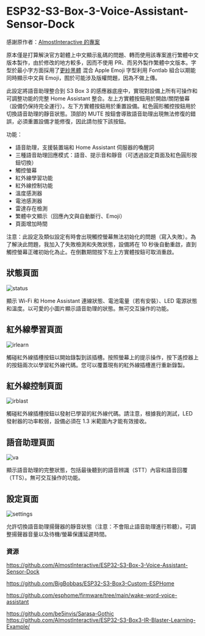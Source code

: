 # ESP32-S3-Box-3-Voice-Assistant-Sensor-Dock

感謝原作者：[AlmostInteractive 的專案](https://github.com/AlmostInteractive/ESP32-S3-Box-3-Voice-Assistant-Sensor-Dock)

原本僅是打算解決官方韌體上中文顯示亂碼的問題、轉而使用該專案進行繁體中文版本製作，由於修改的地方較多，因而不使用 PR、而另外製作繁體中文版本。字型於最小字方面採用了[更紗黑體](https://github.com/be5invis/Sarasa-Gothic) 混合 Apple Emoji 字型利用 Fontlab 組合以期能同時顯示中文與 Emoji，囿於可能涉及版權問題，因為不做上傳。

此設定將語音助理整合到 S3 Box 3 的感應器底座中，實現對設備上所有可操作和可調整功能的完整 Home Assistant 整合。左上方實體按鈕用於開啟/關閉螢幕（設備仍保持完全運行）。左下方實體按鈕用於重置設備。紅色圓形觸控按鈕用於切換語音助理的靜音狀態。頂部的 MUTE 按鈕會導致語音助理出現無法修復的錯誤，必須重置設備才能修復，因此請勿按下該按鈕。

功能：
  - 語音助理，支援裝置端和 Home Assistant 伺服器的喚醒詞
  - 三種語音助理回應模式：語音、提示音和靜音（可透過設定頁面及紅色圓形按鈕切換）
  - 觸控螢幕
  - 紅外線學習功能
  - 紅外線控制功能
  - 溫度感測器
  - 電池感測器
  - 雷達存在檢測
  - 繁體中文顯示（回應內文與自動斷行、Emoji）
  - 頁面增加時間

注意：此設定及類似設定有時會出現觸控螢幕無法初始化的問題（寫入失敗）。為了解決此問題，我加入了失敗檢測和失敗狀態，設備將在 10 秒後自動重啟，直到觸控螢幕正確初始化為止。在倒數期間按下左上方實體按鈕可取消重啟。

## 狀態頁面
![status](https://github.com/user-attachments/assets/f0ed22d7-45c6-48a1-bc87-98d63579ef2e)


顯示 Wi-Fi 和 Home Assistant 連線狀態、電池電量（若有安裝）、LED 電源狀態和溫度。以可愛的小圖片顯示語音助理的狀態。無可交互操作的功能。


## 紅外線學習頁面
![irlearn](https://github.com/user-attachments/assets/9969706e-e4f9-4138-9e5e-f319589c9bff)


觸碰紅外線插槽按鈕以開始錄製到該插槽。按照螢幕上的提示操作，按下遙控器上的按鈕兩次以學習紅外線代碼。您可以覆蓋現有的紅外線插槽進行重新錄製。


## 紅外線控制頁面
![irblast](https://github.com/user-attachments/assets/4bd6e022-a25d-4441-a511-5852e5a9d5ac)


觸碰紅外線插槽按鈕以發射已學習的紅外線代碼。請注意，根據我的測試，LED 發射器的功率較弱，設備必須在 1.3 米範圍內才能有效接收。


## 語音助理頁面
![va](https://github.com/user-attachments/assets/8fd7fb97-9f39-4ffa-b355-1eb97ff8eb35)


顯示語音助理的完整狀態，包括最後聽到的語音辨識（STT）內容和語音回覆（TTS）。無可交互操作的功能。


## 設定頁面
![settings](https://github.com/user-attachments/assets/6e2cf81b-6b99-45c3-8772-93ed7e3fe57e)


允許切換語音助理揚聲器的靜音狀態（注意：不會阻止語音助理進行聆聽）。可調整揚聲器音量以及待機/螢幕保護延遲時間。


### 資源

https://github.com/AlmostInteractive/ESP32-S3-Box-3-Voice-Assistant-Sensor-Dock

https://github.com/BigBobbas/ESP32-S3-Box3-Custom-ESPHome

https://github.com/esphome/firmware/tree/main/wake-word-voice-assistant

https://github.com/be5invis/Sarasa-Gothic
https://github.com/AlmostInteractive/ESP32-S3-Box3-IR-Blaster-Learning-Example/
